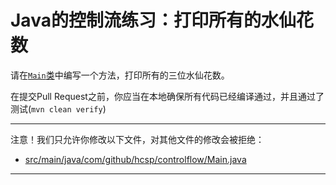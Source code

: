 # Java的控制流练习：打印所有的水仙花数

请在[`Main`类](https://github.com/hcsp/print-all-narcissistic-number/blob/master/src/main/java/com/github/hcsp/controlflow/Main.java)中编写一个方法，打印所有的三位水仙花数。

在提交Pull Request之前，你应当在本地确保所有代码已经编译通过，并且通过了测试(`mvn clean verify`)

-----
注意！我们只允许你修改以下文件，对其他文件的修改会被拒绝：
- [src/main/java/com/github/hcsp/controlflow/Main.java](https://github.com/hcsp/print-all-narcissistic-number/blob/master/src/main/java/com/github/hcsp/controlflow/Main.java)
-----


